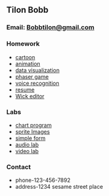 ## Tilon Bobb


### Email: Bobbtilon@gmail.com
###  Homework
- [cartoon](https://codepen.io/kingtilon1/pen/dyZjPry)
- [animation](./anamation.html)
- [data visualization](./indexes.html)
- [phaser game](./game.html)
 - [voice recognition](./hi.html)
 - [resume](./resume.html)
 - [Wick editor](./dbz.html)
 ### Labs
- [chart program](https://codepen.io/kingtilon1/pen/popJaYR)
 - [sprite Images](./test.html)
 - [simple form](.//form.html)
 - [audio lab](./AudioLab.html)
 - [video lab](./videoss.html)

###  Contact
- phone-123-456-7892
- address-1234 sesame street place




